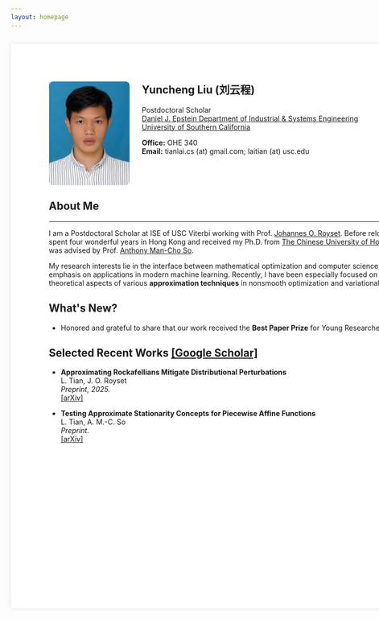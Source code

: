 ```yaml
---
layout: homepage
---
```


<!-- 
  This style block defines the A4 page effect.
-->
<style>
  /* Define the styles for our A4 page container */
  .a4-page {
    width: 26cm;
    min-height: 29.7cm;
    padding: 2cm;
    margin: 2em auto; 
    background: white;
    box-shadow: 0 0 10px rgba(0, 0, 0, 0.1);
    box-sizing: border-box; 
  }

  /* Responsive design for small screens */
  @media screen and (max-width: 21cm) {
    .a4-page {
      width: 100%;
      min-height: auto;
      margin: 0;
      box-shadow: none;
      padding: 1.5em 1em; /* Adjusted padding for mobile */
    }
  }
</style>

<!-- 
  This div wraps all content and applies the .a4-page style.
  The `markdown="1"` attribute is CRITICAL for rendering Markdown inside the div.
-->
<div class="a4-page" markdown="1">

<!-- Profile Section (this part is already HTML, so it works fine) -->
<div style="display: flex; align-items: flex-start; margin-bottom: 2em;">
  <img src="lyc.jpg" alt="Yuncheng Liu" style="width: 160px; margin-right: 25px; border-radius: 8px;">
  <div style="flex-grow: 1;">
    <h2 style="margin-top: 0;">Yuncheng Liu (刘云程)</h2>
    <p style="margin: 0.5em 0;">
      Postdoctoral Scholar<br>
      <a href="https://ise.usc.edu/">Daniel J. Epstein Department of Industrial & Systems Engineering</a><br>
      <a href="https://www.usc.edu/">University of Southern California</a>
    </p>
    <p style="margin: 1em 0;">
      <strong>Office:</strong> OHE 340<br>
      <strong>Email:</strong> tianlai.cs (at) gmail.com; laitian (at) usc.edu
    </p>
  </div>
</div>


## About Me 
***
I am a Postdoctoral Scholar at ISE of USC Viterbi working with Prof. [Johannes O. Royset](https://sites.google.com/a/nps.edu/royset/). Before relocating to Los Angeles, I spent four wonderful years in Hong Kong and received my Ph.D. from [The Chinese University of Hong Kong (CUHK)](https://www.cuhk.edu.hk/english/index.html), where I was advised by Prof. [Anthony Man-Cho So](https://www.se.cuhk.edu.hk/people/anthony-man-cho-so/).

My research interests lie in the interface between mathematical optimization and computer science, with a particular emphasis on applications in modern machine learning. Recently, I have been especially focused on the computational and theoretical aspects of various **approximation techniques** in nonsmooth optimization and variational analysis.


## What's New?
- Honored and grateful to share that our work received the **Best Paper Prize** for Young Researchers at [ICCOPT 2025](https://iccopt2025.gerad.ca/)!


## Selected Recent Works [[Google Scholar]](URL_TO_GOOGLE_SCHOLAR_PROFILE)

- **Approximating Rockafellians Mitigate Distributional Perturbations** \
  L. Tian, J. O. Royset \
  *Preprint, 2025.* \
  [[arXiv]](URL_TO_ARXIV_PAPER_1)

- **Testing Approximate Stationarity Concepts for Piecewise Affine Functions** \
  L. Tian, A. M.-C. So \
  *Preprint.* \
  [[arXiv]](URL_TO_ARXIV_PAPER_2)

</div> <!-- This closes the .a4-page wrapper -->
